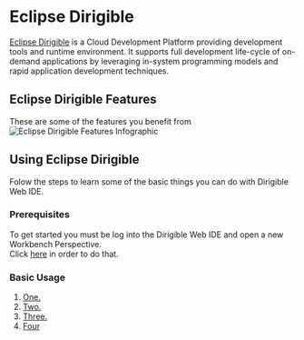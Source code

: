 # Eclipse Dirigible

[Eclipse Dirigible](http://www.dirigible.io) is a Cloud Development Platform providing development tools and runtime environment. It supports full development life-cycle of on-demand applications by leveraging in-system programming models and rapid application development techniques.

## Eclipse Dirigible Features
These are some of the features you benefit from<br>
![Eclipse Dirigible Features Infographic](https://github.com/dirigiblelabs/curriculum/blob/master/DragomirAngelov/DirigibleSoftwareDocumentation/Images/infographic.png)

## Using Eclipse Dirigible
Folow the steps to learn some of the basic things you can do with Dirigible Web IDE.

### Prerequisites
To get started you must be log into the Dirigible Web IDE and open a new Workbench Perspective.<br>
Click [here](http://dirigible.eclipse.org) in order to do that.

### Basic Usage
1. [One.](https://github.com/dirigiblelabs/curriculum/tree/master/DragomirAngelov/DirigibleSoftwareDocumentation/one.md)
2. [Two.](https://github.com/dirigiblelabs/curriculum/tree/master/DragomirAngelov/DirigibleSoftwareDocumentation/two.md)
3. [Three.](https://github.com/dirigiblelabs/curriculum/tree/master/DragomirAngelov/DirigibleSoftwareDocumentation/three.md)
4. [Four](https://github.com/dirigiblelabs/curriculum/tree/master/DragomirAngelov/DirigibleSoftwareDocumentation/four.md)
